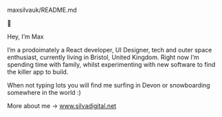  maxsilvauk/README.md
 
👾

Hey, I’m Max

I’m a prodoimately a React developer, UI Designer, tech and outer space enthusiast, currently living in Bristol, United Kingdom. 
Right now I’m spending time with family, whilst experimenting with new software to find the killer app to build.

When not typing lots you will find me surfing in Devon or snowboarding somewhere in the world :)

More about me →
www.silvadigital.net
